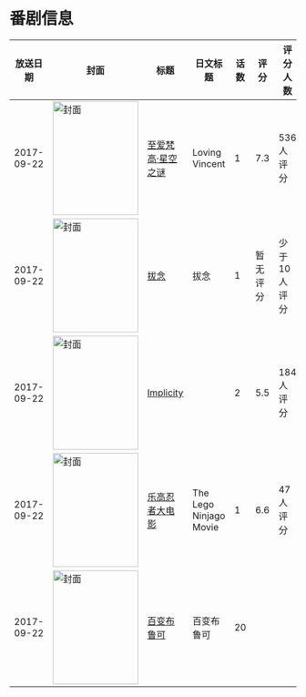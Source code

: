 # 番剧信息

|放送日期|封面|标题|日文标题|话数|评分|评分人数|
|---|---|---|---|---|---|---|
|2017-09-22|<img src="https://lain.bgm.tv/pic/cover/c/76/0f/216435_48r72.jpg" alt="封面" style="width:150px;height:200px;object-fit:cover;">|[至爱梵高·星空之谜](https://bangumi.tv/subject/216435)|Loving Vincent|1|7.3|536人评分|
|2017-09-22|<img src="https://lain.bgm.tv/pic/cover/c/d3/98/226626_BbITH.jpg" alt="封面" style="width:150px;height:200px;object-fit:cover;">|[拔念](https://bangumi.tv/subject/226626)|拔念|1|暂无评分|少于10人评分|
|2017-09-22|<img src="https://bangumi.tv/img/no_icon_subject.png" alt="封面" style="width:150px;height:200px;object-fit:cover;">|[Implicity](https://bangumi.tv/subject/222552)||2|5.5|184人评分|
|2017-09-22|<img src="https://lain.bgm.tv/pic/cover/c/df/17/208520_P1Iwd.jpg" alt="封面" style="width:150px;height:200px;object-fit:cover;">|[乐高忍者大电影](https://bangumi.tv/subject/208520)|The Lego Ninjago Movie|1|6.6|47人评分|
|2017-09-22|<img src="https://lain.bgm.tv/pic/cover/c/e1/14/247974_tg7U4.jpg" alt="封面" style="width:150px;height:200px;object-fit:cover;">|[百变布鲁可](https://bangumi.tv/subject/247974)|百变布鲁可|20|||
